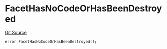 # FacetHasNoCodeOrHasBeenDestroyed
[Git Source](https://github.com/thrackle-io/tron/blob/fd00dd3f701afe5991226ded04be9da490ad380d/src/client/token/handler/diamond/HandlerDiamond.sol)


```solidity
error FacetHasNoCodeOrHasBeenDestroyed();
```

